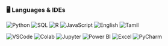 ### 🖥️ Languages & IDEs

<!-- Programming Languages -->
![Python](https://img.shields.io/badge/Python-3776AB?style=for-the-badge&logo=python&logoColor=white)
![SQL](https://img.shields.io/badge/SQL-4479A1?style=for-the-badge&logo=mysql&logoColor=white)
![R](https://img.shields.io/badge/R-276DC3?style=for-the-badge&logo=r&logoColor=white)
![JavaScript](https://img.shields.io/badge/JavaScript-F7DF1E?style=for-the-badge&logo=javascript&logoColor=000)
![English](https://img.shields.io/badge/English-2E8B57?style=for-the-badge)
![Tamil](https://img.shields.io/badge/Tamil-006600?style=for-the-badge)

<!-- IDEs -->
![VSCode](https://img.shields.io/badge/VS_Code-007ACC?style=for-the-badge&logo=visualstudiocode&logoColor=white)
![Colab](https://img.shields.io/badge/Google_Colab-F9AB00?style=for-the-badge&logo=googlecolab&logoColor=white)
![Jupyter](https://img.shields.io/badge/Jupyter-F37626?style=for-the-badge&logo=jupyter&logoColor=white)
![Power BI](https://img.shields.io/badge/Power_BI-F6C915?style=for-the-badge&logo=powerbi&logoColor=white)
![Excel](https://img.shields.io/badge/Excel-217346?style=for-the-badge&logo=microsoft-excel&logoColor=white)
![PyCharm](https://img.shields.io/badge/PyCharm-000000?style=for-the-badge&logo=pycharm&logoColor=white)
